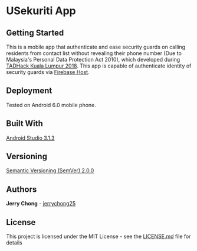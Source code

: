 # USekuriti App

## Getting Started

This is a mobile app that authenticate and ease security guards on calling residents from contact list without revealing their phone number (Due to Malaysia's Personal Data Protection Act 2010), which developed during [TADHack Kuala Lumpur 2018](https://tadhack.com/2018/global/tadhack-kuala-lumpur/). This app is capable of authenticate identity of security guards via [Firebase Host](https://firebase.google.com/).

## Deployment

Tested on Android 6.0 mobile phone.

## Built With

[Android Studio 3.1.3](https://developer.android.com/studio/) 

## Versioning

[Semantic Versioning (SemVer) 2.0.0](http://semver.org/)

## Authors

**Jerry Chong** - [jerrychong25](https://github.com/jerrychong25)<br>

## License

This project is licensed under the MIT License - see the [LICENSE.md](LICENSE.md) file for details
